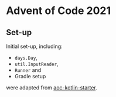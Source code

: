 # Advent of Code 2021

## Set-up

Initial set-up, including:
* `days.Day`,
* `util.InputReader`,
* `Runner` and 
* Gradle setup

were adapted from [aoc-kotlin-starter](https://github.com/hughjdavey/aoc-kotlin-starter).